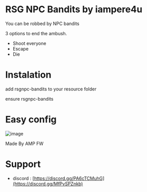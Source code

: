 # RSG NPC Bandits by iampere4u

You can be robbed by NPC bandits


3 options to end the ambush.

- Shoot everyone
- Escape
- Die


# Instalation

add rsgnpc-bandits to your resource folder

ensure rsgnpc-bandits

# Easy config
![image](https://user-images.githubusercontent.com/107623238/188110684-cebc56d5-5cae-4ac8-8edb-93725c41cab9.png)


Made By AMP FW



# Support
- discord : [https://discord.gg/PA6cTCMuhG](https://discord.gg/MfPvSPZnkb)

